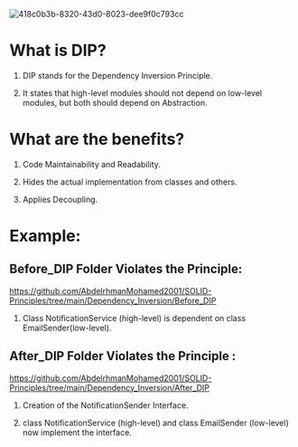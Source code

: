 ![418c0b3b-8320-43d0-8023-dee9f0c793cc](https://github.com/AbdelrhmanMohamed2001/SOLID-Principles/assets/108559069/736c9b2c-c243-4e37-a7f2-e7820e974974)



# What is DIP?

1. DIP stands for the Dependency Inversion Principle.

2. It states that high-level modules should not depend on low-level modules, but both should depend on Abstraction.


# What are the benefits?

1. Code Maintainability and Readability.

2. Hides the actual implementation from classes and others.

3. Applies Decoupling.


# Example:

## Before_DIP Folder Violates the Principle:

https://github.com/AbdelrhmanMohamed2001/SOLID-Principles/tree/main/Dependency_Inversion/Before_DIP

1. Class NotificationService (high-level) is dependent on class EmailSender(low-level).


## After_DIP Folder Violates the Principle :

https://github.com/AbdelrhmanMohamed2001/SOLID-Principles/tree/main/Dependency_Inversion/After_DIP

1. Creation of the NotificationSender Interface.

2. class NotificationService (high-level) and class EmailSender (low-level) now implement the interface.

